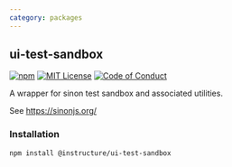 ```yaml
---
category: packages
---
```


## ui-test-sandbox

[![npm][npm]][npm-url]
[![MIT License][license-badge]][license]
[![Code of Conduct][coc-badge]][coc]

A wrapper for sinon test sandbox and associated utilities.

See https://sinonjs.org/

### Installation

```sh
npm install @instructure/ui-test-sandbox
```

[npm]: https://img.shields.io/npm/v/@instructure/ui-test-sandbox.svg
[npm-url]: https://npmjs.com/package/@instructure/ui-test-sandbox
[license-badge]: https://img.shields.io/npm/l/instructure-ui.svg?style=flat-square
[license]: https://github.com/instructure/instructure-ui/blob/master/LICENSE
[coc-badge]: https://img.shields.io/badge/code%20of-conduct-ff69b4.svg?style=flat-square
[coc]: https://github.com/instructure/instructure-ui/blob/master/CODE_OF_CONDUCT.md
